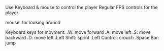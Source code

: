 Use Keyboard & mouse to control the player
Regular FPS controls for the player

mouse: for looking around

Keyboard keys for movment:
  .W: move forward
  .A: move left
  .S: move backward
  .D: move left
  .Left Shift: sprint
  .Left Control: crouch
  .Space Bar: jump
